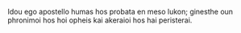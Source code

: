 Idou ego apostello humas hos probata en meso lukon; ginesthe oun phronimoi hos hoi opheis kai akeraioi hos hai peristerai. 